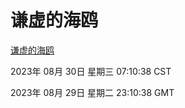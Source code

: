 # 谦虚的海鸥
[谦虚的海鸥](http://219.139.197.242:56308/qxdho/course/base/hotlink/index.php)

2023年 08月 30日 星期三 07:10:38 CST

2023年 08月 29日 星期二 23:10:38 GMT
